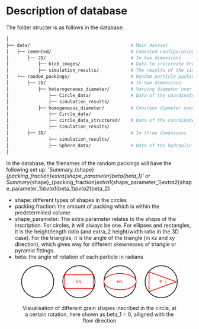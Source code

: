 # Description of database

The folder structer is as follows in the database:

```bash
│
├── data/                                      # Main dataset
│   ├── cemented/                              # Cemented configurations 
│       ├── 2D/                                # In two dimensions
│           ├── blob_images/                   # Data to (re)create the blobbed images
│           ├── simulation_results/            # The results of the simulations of the hydraulic properties
│   └── random_packings/                       # Random particle packings (all shapes, packing fractions)
│       ├── 2D/                                # In two dimensions
│           ├── heterogeneous_diameter/        # Varying diameter over the structure
│               ├── Circle_data/               # Data of the coordinates and radius of a random grid]
│               ├── simulation_results/        
│           ├── homogeneous_diameter/          # Constant diameter over the structure
│               ├── Circle_data/
│               ├── circle_data_structured/    # Data of the coordinates and radius of the structured grid
│               ├── simulation_results/        
│       ├── 3D/                                # In three dimensions
│               ├── simulation_results/        
│               ├── Sphere_data/               # Data of the hydraulic properties related to the circle data
│
```

In the database, the filenames of the random packings will have the following set up:
'Summary_{shape}_{packing_fraction}_extra_{shape_parameter}_beta_{beta_1}' or Summary_{shape}_{packing_fraction}_extra1_{shape_parameter_1}_extra2_{shape_parameter_1}_beta1_{beta_1}_beta2_{beta_2}

- shape: different types of shapes in the circles
- packing fraction: the amount of packing which is within the predetermined volume
- shape_parameter: The extra parameter relates to the shape of the inscription. For circles, it will always be one. For ellipses and rectangles, it is the height/length ratio (and extra_2 height/width ratio in the 3D case). For the triangles, it is the angle of the triangle (in xz and xy direction), which gives way for different skewnesses of triangle or pyramid fittings.
- beta: the angle of rotation of each particle in radians

<figure>
  <p float="left">
    <img src="../Images/Fitting_shapes.png" width="700" />
  </p>
  <figcaption align="center">
    Visualisation of different grain shapes inscribed in the circle, at a certain rotation, here shown as beta_1 = 0, alligned with the flow direction
  </figcaption>
</figure>

